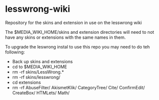 lesswrong-wiki
===================


Repository for the skins and extension in use on the lesswrong wiki

The $MEDIA_WIKI_HOME/skins and extension directories will need to not have any skins or extensions with the same names in them.

To upgrade the leswrong instal to use this repo you may need to do teh following:

- Back up skins and extensions
- cd to $MEDIA_WIKI_HOME
- rm -rf skins/LessWrong.*
- rm -rf skins/lesswrong/
- cd extensions
- rm -rf AbuseFilter/ AkismetKlik/ CategoryTree/ Cite/ ConfirmEdit/ CreateBox/ HTMLets/ Math/
